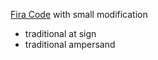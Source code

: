 [Fira Code](https://github.com/tonsky/FiraCode) with small modification

 * traditional at sign
 * traditional ampersand

